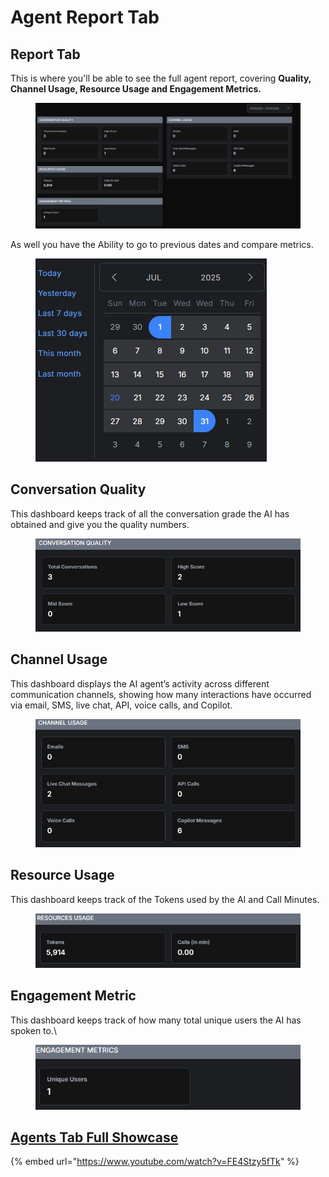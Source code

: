 # Agent Report Tab

## Report Tab

This is where you'll be able to see the full agent report, covering **Quality, Channel Usage, Resource Usage and Engagement Metrics.**

<figure><img src=".gitbook/assets/image (76).png" alt=""><figcaption></figcaption></figure>

As well you have the Ability to go to previous dates and compare metrics.

<figure><img src=".gitbook/assets/image (77).png" alt=""><figcaption></figcaption></figure>

## Conversation Quality

This dashboard keeps track of all the conversation grade the AI has obtained and give you the quality numbers.

<figure><img src=".gitbook/assets/image (80).png" alt=""><figcaption></figcaption></figure>

## Channel Usage

This dashboard displays the AI agent’s activity across different communication channels, showing how many interactions have occurred via email, SMS, live chat, API, voice calls, and Copilot.

<figure><img src=".gitbook/assets/image (81).png" alt=""><figcaption></figcaption></figure>

## Resource Usage

This dashboard keeps track of the Tokens used by the AI and Call Minutes.

<figure><img src=".gitbook/assets/image (83).png" alt=""><figcaption></figcaption></figure>

## Engagement Metric

This dashboard keeps track of how many total unique users the AI has spoken to.\


<figure><img src=".gitbook/assets/image (85).png" alt=""><figcaption></figcaption></figure>

## [Agents Tab Full Showcase](https://www.youtube.com/watch?v=FE4Stzy5fTk)

{% embed url="https://www.youtube.com/watch?v=FE4Stzy5fTk" %}

